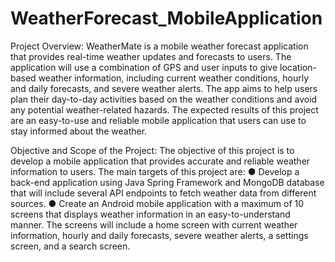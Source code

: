 # WeatherForecast_MobileApplication
Project Overview:
WeatherMate is a mobile weather forecast application that provides real-time weather updates
and forecasts to users. The application will use a combination of GPS and user inputs to give
location-based weather information, including current weather conditions, hourly and daily
forecasts, and severe weather alerts. The app aims to help users plan their day-to-day activities
based on the weather conditions and avoid any potential weather-related hazards. The
expected results of this project are an easy-to-use and reliable mobile application that users can
use to stay informed about the weather.

Objective and Scope of the Project:
The objective of this project is to develop a mobile application that provides accurate and
reliable weather information to users. The main targets of this project are:
● Develop a back-end application using Java Spring Framework and MongoDB database
that will include several API endpoints to fetch weather data from different sources.
● Create an Android mobile application with a maximum of 10 screens that displays
weather information in an easy-to-understand manner. The screens will include a home
screen with current weather information, hourly and daily forecasts, severe weather
alerts, a settings screen, and a search screen.


